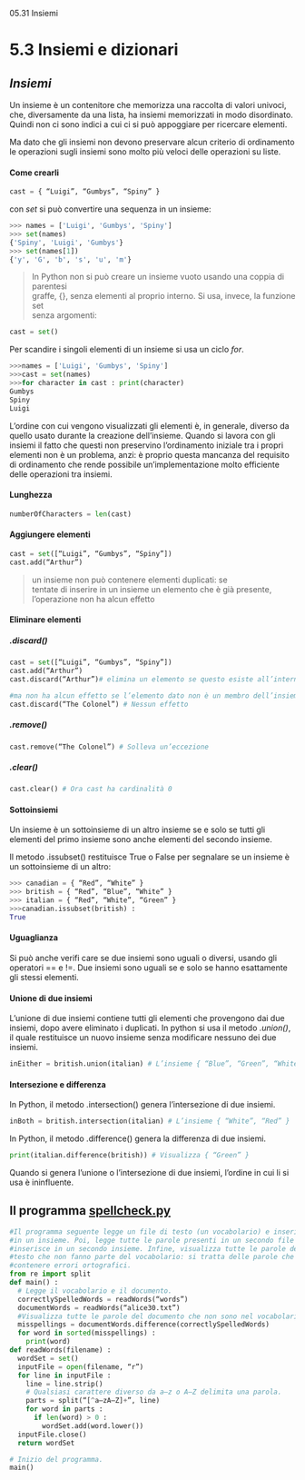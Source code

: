 05.31 Insiemi

# 5.3 Insiemi e dizionari

## *Insiemi*

Un insieme è un contenitore che memorizza una raccolta di valori univoci, che, diversamente da una lista, ha insiemi memorizzati in modo disordinato. Quindi non ci sono indici a cui ci si può appoggiare per ricercare elementi.

Ma dato che gli insiemi non devono preservare alcun criterio di ordinamento le operazioni sugli insiemi sono molto più veloci delle operazioni su liste.

#### Come crearli

```python
cast = { “Luigi”, “Gumbys”, “Spiny” }
```

con *set* si può convertire una sequenza in un insieme:

```python
>>> names = ['Luigi', 'Gumbys', 'Spiny']
>>> set(names)
{'Spiny', 'Luigi', 'Gumbys'}
>>> set(names[1])
{'y', 'G', 'b', 's', 'u', 'm'}
```

> In Python non si può creare un insieme vuoto usando una coppia di parentesi  
> graffe, {}, senza elementi al proprio interno. Si usa, invece, la funzione set  
> senza argomenti:

```python
cast = set()
```

Per scandire i singoli elementi di un insieme si usa un ciclo *for*.

```python
>>>names = ['Luigi', 'Gumbys', 'Spiny']
>>>cast = set(names)
>>>for character in cast : print(character)
Gumbys
Spiny
Luigi
```

L’ordine con cui vengono visualizzati gli elementi è, in generale, diverso da quello usato durante la creazione dell’insieme. Quando si lavora con gli insiemi il fatto che questi non preservino l’ordinamento iniziale tra i propri elementi non è un problema, anzi: è proprio questa mancanza del requisito di ordinamento che rende possibile un’implementazione molto efficiente delle operazioni tra insiemi.

#### Lunghezza

```python
numberOfCharacters = len(cast)
```

#### Aggiungere elementi

```python
cast = set([“Luigi”, “Gumbys”, “Spiny”])
cast.add(“Arthur”)
```

> un insieme non può contenere elementi duplicati: se  
> tentate di inserire in un insieme un elemento che è già presente, l’operazione non ha alcun effetto

#### Eliminare elementi

##### .discard()

```python
cast = set([“Luigi”, “Gumbys”, “Spiny”])
cast.add(“Arthur”)
cast.discard(“Arthur”)# elimina un elemento se questo esiste all’interno dell’insieme

#ma non ha alcun effetto se l’elemento dato non è un membro dell’insieme:
cast.discard(“The Colonel”) # Nessun effetto
```

##### .remove()

```python
cast.remove(“The Colonel”) # Solleva un’eccezione
```

##### .clear()

```python
cast.clear() # Ora cast ha cardinalità 0
```

#### Sottoinsiemi

Un insieme è un sottoinsieme di un altro insieme se e solo se tutti gli elementi del primo insieme sono anche elementi del secondo insieme.

Il metodo .issubset() restituisce True o False per segnalare se un insieme è un sottoinsieme di un altro:

```python
>>> canadian = { “Red”, “White” }
>>> british = { “Red”, “Blue”, “White” }
>>> italian = { “Red”, “White”, “Green” }
>>>canadian.issubset(british) :
True
```

#### Uguaglianza

Si può anche verifi care se due insiemi sono uguali o diversi, usando gli operatori == e !=. Due insiemi sono uguali se e solo se hanno esattamente gli stessi elementi.

#### Unione di due insiemi

L’unione di due insiemi contiene tutti gli elementi che provengono dai due insiemi, dopo avere eliminato i duplicati. In python si usa il metodo *.union()*, il quale restituisce un nuovo insieme senza modificare nessuno dei due insiemi.

```python
inEither = british.union(italian) # L’insieme { “Blue”, “Green”, “White”, “Red” }
```

#### Intersezione e differenza

In Python, il metodo .intersection() genera l’intersezione di due insiemi.

```python
inBoth = british.intersection(italian) # L’insieme { “White”, “Red” }

```

In Python, il metodo .difference() genera la differenza di due insiemi.

```python
print(italian.difference(british)) # Visualizza { “Green” }
```

Quando si genera l’unione o l’intersezione di due insiemi, l’ordine in cui li si usa è ininfluente.

## Il programma [spellcheck.py](http://spellcheck.py)

```python
#Il programma seguente legge un file di testo (un vocabolario) e inserisce le parole
#in un insieme. Poi, legge tutte le parole presenti in un secondo file di testo e le
#inserisce in un secondo insieme. Infine, visualizza tutte le parole del secondo
#testo che non fanno parte del vocabolario: si tratta delle parole che potrebbero
#contenere errori ortografici.
from re import split
def main() :
  # Legge il vocabolario e il documento.
  correctlySpelledWords = readWords(“words”)
  documentWords = readWords(“alice30.txt”)
  #Visualizza tutte le parole del documento che non sono nel vocabolario.
  misspellings = documentWords.difference(correctlySpelledWords)
  for word in sorted(misspellings) :
    print(word)
def readWords(filename) :
  wordSet = set()
  inputFile = open(filename, “r”)
  for line in inputFile :
    line = line.strip()
    # Qualsiasi carattere diverso da a–z o A–Z delimita una parola.
    parts = split(“[^a–zA–Z]+”, line)
    for word in parts :
      if len(word) > 0 :
        wordSet.add(word.lower())
  inputFile.close()
  return wordSet

# Inizio del programma.
main()
```